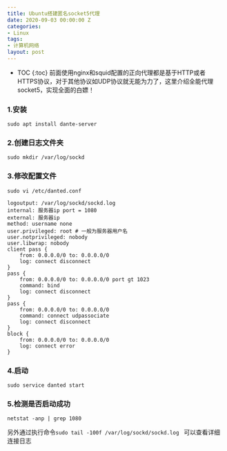 ```yaml
---
title: Ubuntu搭建匿名socket5代理
date: 2020-09-03 00:00:00 Z
categories:
- Linux
tags:
- 计算机网络
layout: post
---
```


* TOC
{:toc}
前面使用nginx和squid配置的正向代理都是基于HTTP或者HTTPS协议，对于其他协议如UDP协议就无能为力了，这里介绍全能代理socket5，实现全面的白嫖！
<!-- more --> 

### 1.安装 

`sudo apt install dante-server`

### 2.创建日志文件夹

`sudo mkdir /var/log/sockd`

### 3.修改配置文件 

`sudo vi /etc/danted.conf`

```
logoutput: /var/log/sockd/sockd.log
internal: 服务器ip port = 1080
external: 服务器ip
method: username none
user.privileged: root # 一般为服务器用户名
user.notprivileged: nobody
user.libwrap: nobody
client pass {
    from: 0.0.0.0/0 to: 0.0.0.0/0
    log: connect disconnect
}
pass {
    from: 0.0.0.0/0 to: 0.0.0.0/0 port gt 1023
    command: bind
    log: connect disconnect
}
pass {
    from: 0.0.0.0/0 to: 0.0.0.0/0
    command: connect udpassociate
    log: connect disconnect
}
block {
    from: 0.0.0.0/0 to: 0.0.0.0/0
    log: connect error
}
```

### 4.启动

`sudo service danted start`

### 5.检测是否启动成功 

`netstat -anp | grep 1080`

另外通过执行命令`sudo tail -100f /var/log/sockd/sockd.log ` 可以查看详细连接日志